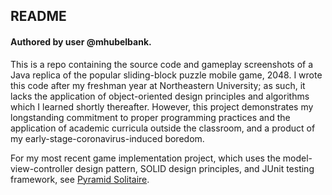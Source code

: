 ## README
#### Authored by user @mhubelbank.

This is a repo containing the source code and gameplay screenshots of a Java replica of the popular sliding-block puzzle mobile game, 2048. I wrote this code after my freshman year at Northeastern University; as such, it lacks the application of object-oriented design principles and algorithms which I learned shortly thereafter. However, this project demonstrates my longstanding commitment to proper programming practices and the application of academic curricula outside the classroom, and a product of my early-stage-coronavirus-induced boredom. 

For my most recent game implementation project, which uses the model-view-controller design pattern, SOLID design principles, and JUnit testing framework, see [Pyramid Solitaire](https://github.com/mhubelbank/pyramid-solitaire-game).
